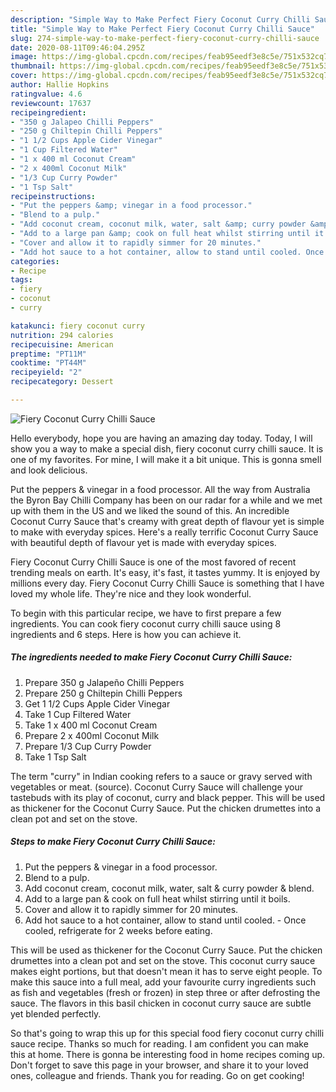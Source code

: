 ```yaml
---
description: "Simple Way to Make Perfect Fiery Coconut Curry Chilli Sauce"
title: "Simple Way to Make Perfect Fiery Coconut Curry Chilli Sauce"
slug: 274-simple-way-to-make-perfect-fiery-coconut-curry-chilli-sauce
date: 2020-08-11T09:46:04.295Z
image: https://img-global.cpcdn.com/recipes/feab95eedf3e8c5e/751x532cq70/fiery-coconut-curry-chilli-sauce-recipe-main-photo.jpg
thumbnail: https://img-global.cpcdn.com/recipes/feab95eedf3e8c5e/751x532cq70/fiery-coconut-curry-chilli-sauce-recipe-main-photo.jpg
cover: https://img-global.cpcdn.com/recipes/feab95eedf3e8c5e/751x532cq70/fiery-coconut-curry-chilli-sauce-recipe-main-photo.jpg
author: Hallie Hopkins
ratingvalue: 4.6
reviewcount: 17637
recipeingredient:
- "350 g Jalapeo Chilli Peppers"
- "250 g Chiltepin Chilli Peppers"
- "1 1/2 Cups Apple Cider Vinegar"
- "1 Cup Filtered Water"
- "1 x 400 ml Coconut Cream"
- "2 x 400ml Coconut Milk"
- "1/3 Cup Curry Powder"
- "1 Tsp Salt"
recipeinstructions:
- "Put the peppers &amp; vinegar in a food processor."
- "Blend to a pulp."
- "Add coconut cream, coconut milk, water, salt &amp; curry powder &amp; blend."
- "Add to a large pan &amp; cook on full heat whilst stirring until it boils."
- "Cover and allow it to rapidly simmer for 20 minutes."
- "Add hot sauce to a hot container, allow to stand until cooled. Once cooled, refrigerate for 2 weeks before eating."
categories:
- Recipe
tags:
- fiery
- coconut
- curry

katakunci: fiery coconut curry 
nutrition: 294 calories
recipecuisine: American
preptime: "PT11M"
cooktime: "PT44M"
recipeyield: "2"
recipecategory: Dessert

---
```



![Fiery Coconut Curry Chilli Sauce](https://img-global.cpcdn.com/recipes/feab95eedf3e8c5e/751x532cq70/fiery-coconut-curry-chilli-sauce-recipe-main-photo.jpg)

Hello everybody, hope you are having an amazing day today. Today, I will show you a way to make a special dish, fiery coconut curry chilli sauce. It is one of my favorites. For mine, I will make it a bit unique. This is gonna smell and look delicious.

Put the peppers &amp; vinegar in a food processor. All the way from Australia the Byron Bay Chilli Company has been on our radar for a while and we met up with them in the US and we liked the sound of this. An incredible Coconut Curry Sauce that&#39;s creamy with great depth of flavour yet is simple to make with everyday spices. Here&#39;s a really terrific Coconut Curry Sauce with beautiful depth of flavour yet is made with everyday spices.

Fiery Coconut Curry Chilli Sauce is one of the most favored of recent trending meals on earth. It's easy, it's fast, it tastes yummy. It is enjoyed by millions every day. Fiery Coconut Curry Chilli Sauce is something that I have loved my whole life. They're nice and they look wonderful.


To begin with this particular recipe, we have to first prepare a few ingredients. You can cook fiery coconut curry chilli sauce using 8 ingredients and 6 steps. Here is how you can achieve it.

<!--inarticleads1-->

##### The ingredients needed to make Fiery Coconut Curry Chilli Sauce:

1. Prepare 350 g Jalapeño Chilli Peppers
1. Prepare 250 g Chiltepin Chilli Peppers
1. Get 1 1/2 Cups Apple Cider Vinegar
1. Take 1 Cup Filtered Water
1. Take 1 x 400 ml Coconut Cream
1. Prepare 2 x 400ml Coconut Milk
1. Prepare 1/3 Cup Curry Powder
1. Take 1 Tsp Salt


The term &#34;curry&#34; in Indian cooking refers to a sauce or gravy served with vegetables or meat. (source). Coconut Curry Sauce will challenge your tastebuds with its play of coconut, curry and black pepper. This will be used as thickener for the Coconut Curry Sauce. Put the chicken drumettes into a clean pot and set on the stove. 

<!--inarticleads2-->

##### Steps to make Fiery Coconut Curry Chilli Sauce:

1. Put the peppers &amp; vinegar in a food processor.
1. Blend to a pulp.
1. Add coconut cream, coconut milk, water, salt &amp; curry powder &amp; blend.
1. Add to a large pan &amp; cook on full heat whilst stirring until it boils.
1. Cover and allow it to rapidly simmer for 20 minutes.
1. Add hot sauce to a hot container, allow to stand until cooled. - Once cooled, refrigerate for 2 weeks before eating.


This will be used as thickener for the Coconut Curry Sauce. Put the chicken drumettes into a clean pot and set on the stove. This coconut curry sauce makes eight portions, but that doesn&#39;t mean it has to serve eight people. To make this sauce into a full meal, add your favourite curry ingredients such as fish and vegetables (fresh or frozen) in step three or after defrosting the sauce. The flavors in this basil chicken in coconut curry sauce are subtle yet blended perfectly. 

So that's going to wrap this up for this special food fiery coconut curry chilli sauce recipe. Thanks so much for reading. I am confident you can make this at home. There is gonna be interesting food in home recipes coming up. Don't forget to save this page in your browser, and share it to your loved ones, colleague and friends. Thank you for reading. Go on get cooking!
